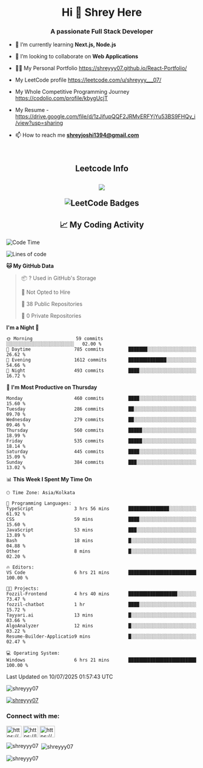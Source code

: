 <h1 align="center">Hi 👋 Shrey Here</h1>
<h3 align="center">A passionate Full Stack Developer</h3>


- 🌱 I’m currently learning **Next.js, Node.js**

- 👯 I’m looking to collaborate on **Web Applications**

- 👨‍💻 My Personal Portfolio https://shreyyy07.github.io/React-Portfolio/

- My LeetCode profile https://leetcode.com/u/shreyyy___07/

- My Whole Competitive Programming Journey https://codolio.com/profile/kbygUcjT

- My Resume - https://drive.google.com/file/d/1zJifupQQF2JRMvERFYjYu53BS9FHQy_i/view?usp=sharing
- 📫 How to reach me **shreyjoshi1394@gmail.com**

  <br>

<h2 align="center">Leetcode Info<h2>

<p align="center">
  
  <img  align=top flex-grow=1 src="https://leetcard.jacoblin.cool/shreyyy___07?theme=dark&font=Nunito&ext=heatmap" />  
</p>

<p align="center">
<img src="https://leetcode-badge-showcase.vercel.app/api?username=shreyyy___07&theme=dark&animated=true" alt="LeetCode Badges"/>
  </p>

<h2 align="center">📈 My Coding Activity</h2>

<!--START_SECTION:waka-->
![Code Time](http://img.shields.io/badge/Code%20Time-55%20hrs%2041%20mins-blue)

![Lines of code](https://img.shields.io/badge/From%20Hello%20World%20I%27ve%20Written-354.2%20thousand%20lines%20of%20code-blue)

**🐱 My GitHub Data** 

> 📦 ? Used in GitHub's Storage 
 > 
> 🚫 Not Opted to Hire
 > 
> 📜 38 Public Repositories 
 > 
> 🔑 0 Private Repositories 
 > 
**I'm a Night 🦉** 

```text
🌞 Morning                59 commits          ░░░░░░░░░░░░░░░░░░░░░░░░░   02.00 % 
🌆 Daytime                785 commits         ███████░░░░░░░░░░░░░░░░░░   26.62 % 
🌃 Evening                1612 commits        ██████████████░░░░░░░░░░░   54.66 % 
🌙 Night                  493 commits         ████░░░░░░░░░░░░░░░░░░░░░   16.72 % 
```
📅 **I'm Most Productive on Thursday** 

```text
Monday                   460 commits         ████░░░░░░░░░░░░░░░░░░░░░   15.60 % 
Tuesday                  286 commits         ██░░░░░░░░░░░░░░░░░░░░░░░   09.70 % 
Wednesday                279 commits         ██░░░░░░░░░░░░░░░░░░░░░░░   09.46 % 
Thursday                 560 commits         █████░░░░░░░░░░░░░░░░░░░░   18.99 % 
Friday                   535 commits         █████░░░░░░░░░░░░░░░░░░░░   18.14 % 
Saturday                 445 commits         ████░░░░░░░░░░░░░░░░░░░░░   15.09 % 
Sunday                   384 commits         ███░░░░░░░░░░░░░░░░░░░░░░   13.02 % 
```


📊 **This Week I Spent My Time On** 

```text
🕑︎ Time Zone: Asia/Kolkata

💬 Programming Languages: 
TypeScript               3 hrs 56 mins       ███████████████░░░░░░░░░░   61.92 % 
CSS                      59 mins             ████░░░░░░░░░░░░░░░░░░░░░   15.60 % 
JavaScript               53 mins             ███░░░░░░░░░░░░░░░░░░░░░░   13.89 % 
Bash                     18 mins             █░░░░░░░░░░░░░░░░░░░░░░░░   04.88 % 
Other                    8 mins              █░░░░░░░░░░░░░░░░░░░░░░░░   02.20 % 

🔥 Editors: 
VS Code                  6 hrs 21 mins       █████████████████████████   100.00 % 

🐱‍💻 Projects: 
Fozzil-Frontend          4 hrs 40 mins       ██████████████████░░░░░░░   73.47 % 
fozzil-chatbot           1 hr                ████░░░░░░░░░░░░░░░░░░░░░   15.72 % 
Tayyari.ai               13 mins             █░░░░░░░░░░░░░░░░░░░░░░░░   03.66 % 
AlgoAnalyzer             12 mins             █░░░░░░░░░░░░░░░░░░░░░░░░   03.22 % 
Resume-Builder-Applicatio9 mins              █░░░░░░░░░░░░░░░░░░░░░░░░   02.47 % 

💻 Operating System: 
Windows                  6 hrs 21 mins       █████████████████████████   100.00 % 
```


 Last Updated on 10/07/2025 01:57:43 UTC
<!--END_SECTION:waka-->
  


<p align="left"> <img src="https://komarev.com/ghpvc/?username=shreyyy07&label=Profile%20views&color=0e75b6&style=flat" alt="shreyyy07" /> </p>

<p align="left"> <a href="https://github.com/ryo-ma/github-profile-trophy"><img src="https://github-profile-trophy.vercel.app/?username=shreyyy07" alt="shreyyy07" /></a> </p>

<h3 align="left">Connect with me:</h3>
<p align="left">
<a href="https://www.linkedin.com/in/shrey-joshi-1b038a249/" target="blank"><img align="center" src="https://raw.githubusercontent.com/rahuldkjain/github-profile-readme-generator/master/src/images/icons/Social/linked-in-alt.svg" alt="https://www.linkedin.com/in/shrey-joshi-1b038a249/" height="30" width="40" /></a>
<a href="https://leetcode.com/u/shreyyy___07/" target="blank"><img align="center" src="https://raw.githubusercontent.com/rahuldkjain/github-profile-readme-generator/master/src/images/icons/Social/leet-code.svg" alt="https://leetcode.com/u/shreyyy___07/" height="30" width="40" /></a>
<a href="https://discord.gg/https://discord.com/invite/shreyyy16#5371" target="blank"><img align="center" src="https://raw.githubusercontent.com/rahuldkjain/github-profile-readme-generator/master/src/images/icons/Social/discord.svg" alt="https://discord.com/invite/shreyyy16#5371" height="30" width="40" /></a>
</p>

<p><img align="left" src="https://github-readme-stats.vercel.app/api/top-langs?username=shreyyy07&show_icons=true&locale=en&layout=compact" alt="shreyyy07" /></p>

<p>&nbsp;<img align="center" src="https://github-readme-stats.vercel.app/api?username=shreyyy07&show_icons=true&locale=en" alt="shreyyy07" /></p>

<p><img align="center" src="https://github-readme-streak-stats.herokuapp.com/?user=shreyyy07&" alt="shreyyy07" /></p>


